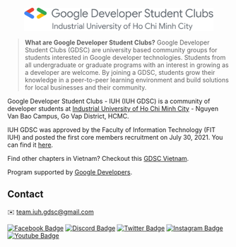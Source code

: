 <p align="center">
  <img src="https://raw.githubusercontent.com/iuhgdsc/.github/main/logos/iuhgdsc_horizontal.png" width="85%"/>
</p>

> **What are Google Developer Student Clubs?** Google Developer Student Clubs (GDSC) are university based community groups for students interested in Google developer technologies.
Students from all undergraduate or graduate programs with an interest in growing as a developer are welcome.
By joining a GDSC, students grow their knowledge in a peer-to-peer learning environment and build solutions for local businesses and their community.

Google Developer Student Clubs - IUH (IUH GDSC) is a community of developer students at [Industrial University of Ho Chi Minh City](http://iuh.edu.vn/en) - Nguyen Van Bao Campus, Go Vap District, HCMC.

IUH GDSC was approved by the Faculty of Information Technology (FIT IUH) and posted the first core members recruitment on July 30, 2021. You can find it [here](http://fit.iuh.edu.vn/news.html@detail@155@2774@Google-Developer-Student-Clubs).

Find other chapters in Vietnam? Checkout this [GDSC Vietnam](https://gdscvietnam.com).

Program supported by [Google Developers](https://developers.google.com/community/gdsc).

## Contact

✉️ [team.iuh.gdsc@gmail.com](mailto:team.iuh.gdsc@gmail.com)

[![Facebook Badge](https://img.shields.io/badge/Facebook-1877F2?style=for-the-badge&logo=facebook&logoColor=white&link=https://facebook.com/iuh.gdsc/)](https://facebook.com/iuh.gdsc)
[![Discord Badge](https://img.shields.io/badge/Discord-6633CC?style=for-the-badge&logo=discord&logoColor=white&link=https://discord.gg/nqbp3dfx9E)](https://discord.gg/nqbp3dfx9E)
[![Twitter Badge](https://img.shields.io/badge/Twitter-1DA1F2?style=for-the-badge&logo=twitter&logoColor=white&link=https://twitter.com/iuhgdsc/)](https://twitter.com/iuhgdsc/)
[![Instagram Badge](https://img.shields.io/badge/Instagram-E4405F?style=for-the-badge&logo=instagram&logoColor=white&link=https://instagram.com/iuh.gdsc/)](https://instagram.com/iuh.gdsc)
[![Youtube Badge](https://img.shields.io/badge/YouTube-FF0000?style=for-the-badge&logo=youtube&logoColor=white&link=https://www.youtube.com/channel/UCeDvhkh14Y1QtNRfo5nhRbg)](https://www.youtube.com/channel/UCeDvhkh14Y1QtNRfo5nhRbg)
